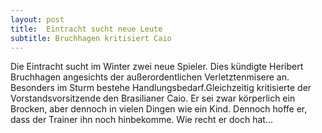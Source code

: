 ```yaml
---
layout: post
title:  Eintracht sucht neue Leute
subtitle: Bruchhagen kritisiert Caio
---
```


Die Eintracht sucht im Winter zwei neue Spieler. Dies kündigte Heribert Bruchhagen angesichts der außerordentlichen Verletztenmisere an. Besonders im Sturm bestehe Handlungsbedarf.Gleichzeitig kritisierte der Vorstandsvorsitzende den Brasilianer Caio. Er sei zwar körperlich ein Brocken, aber dennoch in vielen Dingen wie ein Kind. Dennoch hoffe er, dass der Trainer ihn noch hinbekomme. Wie recht er doch hat... 


